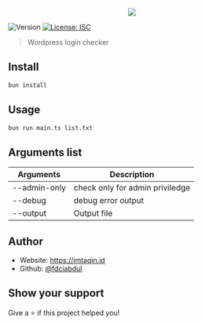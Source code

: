 <center><image src="assets/demo.png"></center>
<p>
  <img alt="Version" src="https://img.shields.io/badge/version-1.0.0-blue.svg?cacheSeconds=2592000" />
  <a href="#" target="_blank">
    <img alt="License: ISC" src="https://img.shields.io/badge/License-ISC-yellow.svg" />
  </a>
</p>

> Wordpress login checker

## Install

```sh
bun install
```

## Usage

```sh
bun run main.ts list.txt 
```
## Arguments list

| Arguments | Description | 
|----------|----------|
| --admin-only   | check only for admin priviledge   | 
| --debug    | debug error output   | 
| --output    | Output file   | 

## Author


* Website: https://imtaqin.id
* Github: [@fdciabdul](https://github.com/fdciabdul)

## Show your support

Give a ⭐️ if this project helped you!

